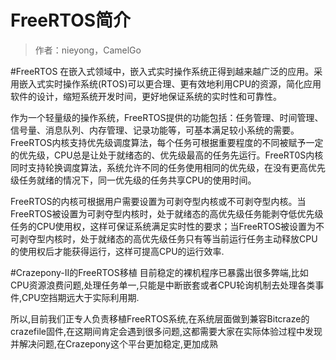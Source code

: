 
#  FreeRTOS简介


> 作者：nieyong，CamelGo


#FreeRTOS
在嵌入式领域中，嵌入式实时操作系统正得到越来越广泛的应用。采用嵌入式实时操作系统(RTOS)可以更合理、更有效地利用CPU的资源，简化应用软件的设计，缩短系统开发时间，更好地保证系统的实时性和可靠性。

作为一个轻量级的操作系统，FreeRTOS提供的功能包括：任务管理、时间管理、信号量、消息队列、内存管理、记录功能等，可基本满足较小系统的需要。FreeRTOS内核支持优先级调度算法，每个任务可根据重要程度的不同被赋予一定的优先级，CPU总是让处于就绪态的、优先级最高的任务先运行。FreeRT0S内核同时支持轮换调度算法，系统允许不同的任务使用相同的优先级，在没有更高优先级任务就绪的情况下，同一优先级的任务共享CPU的使用时间。

FreeRTOS的内核可根据用户需要设置为可剥夺型内核或不可剥夺型内核。当FreeRTOS被设置为可剥夺型内核时，处于就绪态的高优先级任务能剥夺低优先级任务的CPU使用权，这样可保证系统满足实时性的要求；当FreeRTOS被设置为不可剥夺型内核时，处于就绪态的高优先级任务只有等当前运行任务主动释放CPU的使用权后才能获得运行，这样可提高CPU的运行效率.

#Crazepony-II的FreeRTOS移植
目前稳定的裸机程序已暴露出很多弊端,比如CPU资源浪费问题,处理任务单一,只能是中断嵌套或者CPU轮询机制去处理各类事件,CPU空挡期远大于实际利用期.

所以,目前我们正专人负责移植FreeRTOS系统,在系统层面做到兼容Bitcraze的crazefile固件,在这期间肯定会遇到很多问题,这都需要大家在实际体验过程中发现并解决问题,在Crazepony这个平台更加稳定,更加成熟
